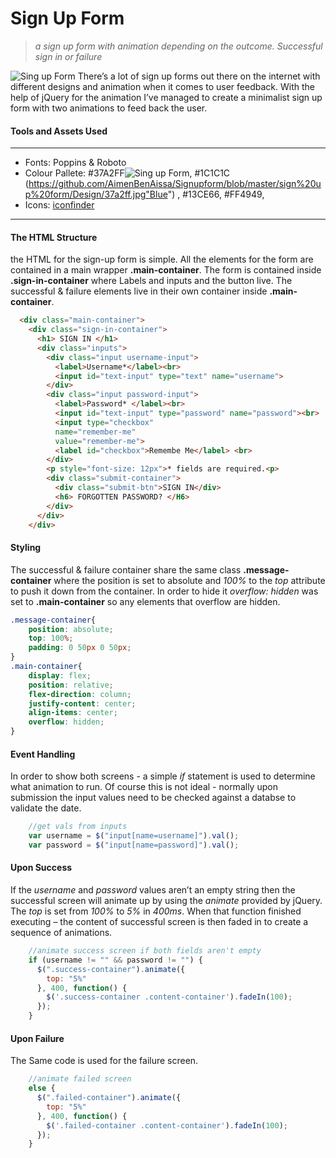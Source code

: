 # Sign Up Form

>*a sign up form with animation depending on the outcome. Successful sign in or failure*

![Sing up Form](https://github.com/AimenBenAissa/Signupform/blob/master/sign%20up%20form/Design/Sign%20Up%20Form.gif "Sign Up")
There’s a lot of sign up forms out there on the internet with different designs and animation when it comes to user feedback. 
With the help of jQuery for the animation I’ve managed to create a minimalist sign up form with two animations to feed back the user. 

#### Tools and Assets Used
---

- Fonts: Poppins & Roboto
- Colour Pallete: #37A2FF![Sing up Form](https://github.com/AimenBenAissa/Signupform/blob/master/sign%20up%20form/Design/37a2ff.jpg"Blue"), 
#1C1C1C (https://github.com/AimenBenAissa/Signupform/blob/master/sign%20up%20form/Design/37a2ff.jpg"Blue") , 
#13CE66, 
#FF4949, 
- Icons: [iconfinder](https://www.iconfinder.com/)

---

#### The HTML Structure
the HTML for the sign-up form is simple. All the elements for the form are contained in a main wrapper **.main-container**. The form is contained inside **.sign-in-container** where Labels and inputs and the button live. The successful & failure elements live in their own container inside **.main-container**. 

	
```html
  <div class="main-container">
    <div class="sign-in-container">
      <h1> SIGN IN </h1>
      <div class="inputs">
        <div class="input username-input">
          <label>Username*</label><br>
          <input id="text-input" type="text" name="username">
        </div>
        <div class="input password-input">
          <label>Password* </label><br>
          <input id="text-input" type="password" name="password"><br>
          <input type="checkbox" 
          name="remember-me" 
          value="remember-me"> 
          <label id="checkbox">Remembe Me</label> <br>
        </div>
        <p style="font-size: 12px">* fields are required.<p>
        <div class="submit-container">
          <div class="submit-btn">SIGN IN</div>
          <h6> FORGOTTEN PASSWORD? </H6>
        </div>
      </div>
    </div>
```


#### Styling
The successful & failure container share the same class **.message-container** where the position is set to absolute and *100%* to the *top* attribute to push it down from the container. In order to hide it *overflow: hidden* was set to **.main-container** so any elements that overflow are hidden. 

``` css
.message-container{
    position: absolute;
    top: 100%;
    padding: 0 50px 0 50px;
}
.main-container{
    display: flex;
    position: relative;
    flex-direction: column;
    justify-content: center;
    align-items: center;
    overflow: hidden;
}
```

#### Event Handling
In order to show both screens - a simple *if* statement is used to determine what animation to run. Of course this is not ideal - normally upon submission the input values need to be checked against a databse to validate the date. 

``` javascript
    //get vals from inputs
    var username = $("input[name=username]").val();
    var password = $("input[name=password]").val();
```

#### Upon Success
If the *username* and *password* values aren’t an empty string then the successful screen will animate up by using the *animate* provided by jQuery. The *top* is set from *100%* to *5%* in *400ms*. When that function finished executing – the content of successful screen is then faded in to create a sequence of animations. 

``` javascript
    //animate success screen if both fields aren't empty
    if (username != "" && password != "") {
      $(".success-container").animate({
        top: "5%"
      }, 400, function() {
        $('.success-container .content-container').fadeIn(100);
      });
    }
```

#### Upon Failure
The Same code is used for the failure screen. 

```javascript
    //animate failed screen
    else {
      $(".failed-container").animate({
        top: "5%"
      }, 400, function() {
        $('.failed-container .content-container').fadeIn(100);
      });
    }
```

